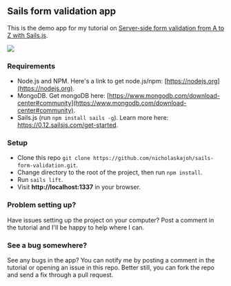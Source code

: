 ## Sails form validation app

This is the demo app for my tutorial on [Server-side form validation from A to Z with Sails.js](http://alphacoder.xyz/sailsjs-form-validation).

![](https://github.com/nicholaskajoh/sails-form-validation/raw/master/assets/images/demo-image.png)

### Requirements
- Node.js and NPM. Here's a link to get node.js/npm: [https://nodejs.org](https://nodejs.org).
- MongoDB. Get mongoDB here: [https://www.mongodb.com/download-center#community](https://www.mongodb.com/download-center#community).
- Sails.js (run `npm install sails -g`). Learn more here: https://0.12.sailsjs.com/get-started.

### Setup
- Clone this repo `git clone https://github.com/nicholaskajoh/sails-form-validation.git`.
- Change directory to the root of the project, then run `npm install`.
- Run `sails lift`.
- Visit **http://localhost:1337** in your browser.

### Problem setting up?
Have issues setting up the project on your computer? Post a comment in the tutorial and I'll be happy to help where I can.

### See a bug somewhere?
See any bugs in the app? You can notify me by posting a comment in the tutorial or opening an issue in this repo. Better still, you can fork the repo and send a fix through a pull request.